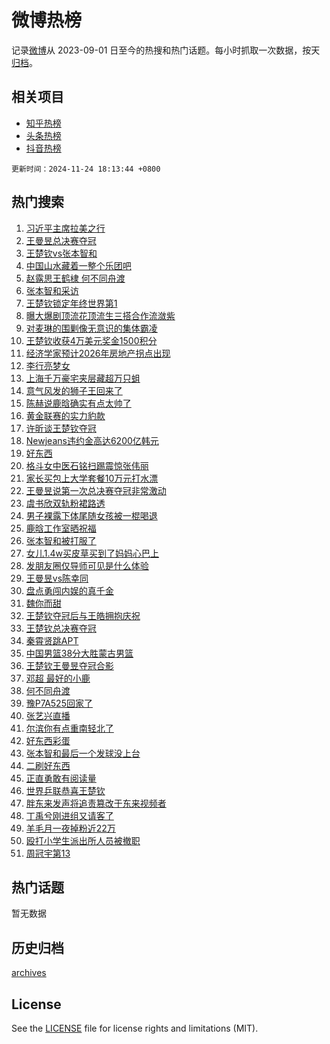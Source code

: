 # 微博热榜

记录[微博](https://www.weibo.com)从 2023-09-01 日至今的热搜和热门话题。每小时抓取一次数据，按天[归档](archives)。

## 相关项目

- [知乎热榜](https://github.com/hotarchive/zhihu)
- [头条热榜](https://github.com/hotarchive/toutiao)
- [抖音热榜](https://github.com/hotarchive/douyin)


`更新时间：2024-11-24 18:13:44 +0800`

## 热门搜索

1. [习近平主席拉美之行](https://m.weibo.cn/search?containerid=100103type%3D1%26t%3D10%26q%3D%23%E4%B9%A0%E8%BF%91%E5%B9%B3%E4%B8%BB%E5%B8%AD%E6%8B%89%E7%BE%8E%E4%B9%8B%E8%A1%8C%23&stream_entry_id=51&isnewpage=1&extparam=seat%3D1%26q%3D%2523%25E4%25B9%25A0%25E8%25BF%2591%25E5%25B9%25B3%25E4%25B8%25BB%25E5%25B8%25AD%25E6%258B%2589%25E7%25BE%258E%25E4%25B9%258B%25E8%25A1%258C%2523%26dgr%3D0%26cate%3D10103%26stream_entry_id%3D51%26c_type%3D51%26filter_type%3Drealtimehot%26pos%3D0%26display_time%3D1732443223%26pre_seqid%3D173244322374002674714157)
1. [王曼昱总决赛夺冠](https://m.weibo.cn/search?containerid=100103type%3D1%26t%3D10%26q%3D%23%E7%8E%8B%E6%9B%BC%E6%98%B1%E6%80%BB%E5%86%B3%E8%B5%9B%E5%A4%BA%E5%86%A0%23&stream_entry_id=31&isnewpage=1&extparam=seat%3D1%26c_type%3D31%26dgr%3D0%26cate%3D5001%26band_rank%3D1%26q%3D%2523%25E7%258E%258B%25E6%259B%25BC%25E6%2598%25B1%25E6%2580%25BB%25E5%2586%25B3%25E8%25B5%259B%25E5%25A4%25BA%25E5%2586%25A0%2523%26flag%3D1%26lcate%3D5001%26pos%3D0%26stream_entry_id%3D31%26filter_type%3Drealtimehot%26realpos%3D1%26display_time%3D1732443223%26pre_seqid%3D173244322374002674714157)
1. [王楚钦vs张本智和](https://m.weibo.cn/search?containerid=100103type%3D1%26t%3D10%26q%3D%23%E7%8E%8B%E6%A5%9A%E9%92%A6vs%E5%BC%A0%E6%9C%AC%E6%99%BA%E5%92%8C%23&stream_entry_id=31&isnewpage=1&extparam=seat%3D1%26c_type%3D31%26dgr%3D0%26cate%3D5001%26band_rank%3D2%26q%3D%2523%25E7%258E%258B%25E6%25A5%259A%25E9%2592%25A6vs%25E5%25BC%25A0%25E6%259C%25AC%25E6%2599%25BA%25E5%2592%258C%2523%26flag%3D16%26lcate%3D5001%26pos%3D1%26stream_entry_id%3D31%26filter_type%3Drealtimehot%26realpos%3D2%26display_time%3D1732443223%26pre_seqid%3D173244322374002674714157)
1. [中国山水藏着一整个乐团吧](https://m.weibo.cn/search?containerid=100103type%3D1%26t%3D10%26q%3D%23%E4%B8%AD%E5%9B%BD%E5%B1%B1%E6%B0%B4%E8%97%8F%E7%9D%80%E4%B8%80%E6%95%B4%E4%B8%AA%E4%B9%90%E5%9B%A2%E5%90%A7%23&stream_entry_id=31&isnewpage=1&extparam=seat%3D1%26c_type%3D31%26dgr%3D0%26cate%3D5001%26band_rank%3D3%26q%3D%2523%25E4%25B8%25AD%25E5%259B%25BD%25E5%25B1%25B1%25E6%25B0%25B4%25E8%2597%258F%25E7%259D%2580%25E4%25B8%2580%25E6%2595%25B4%25E4%25B8%25AA%25E4%25B9%2590%25E5%259B%25A2%25E5%2590%25A7%2523%26flag%3D1%26lcate%3D5001%26pos%3D2%26stream_entry_id%3D31%26filter_type%3Drealtimehot%26realpos%3D3%26display_time%3D1732443223%26pre_seqid%3D173244322374002674714157)
1. [赵露思王鹤棣 何不同舟渡](https://m.weibo.cn/search?containerid=100103type%3D1%26t%3D10%26q%3D%E8%B5%B5%E9%9C%B2%E6%80%9D%E7%8E%8B%E9%B9%A4%E6%A3%A3+%E4%BD%95%E4%B8%8D%E5%90%8C%E8%88%9F%E6%B8%A1&stream_entry_id=31&isnewpage=1&extparam=seat%3D1%26c_type%3D31%26dgr%3D0%26cate%3D5001%26band_rank%3D4%26q%3D%25E8%25B5%25B5%25E9%259C%25B2%25E6%2580%259D%25E7%258E%258B%25E9%25B9%25A4%25E6%25A3%25A3%2520%25E4%25BD%2595%25E4%25B8%258D%25E5%2590%258C%25E8%2588%259F%25E6%25B8%25A1%26flag%3D2%26lcate%3D5001%26pos%3D3%26stream_entry_id%3D31%26filter_type%3Drealtimehot%26realpos%3D4%26display_time%3D1732443223%26pre_seqid%3D173244322374002674714157)
1. [张本智和采访](https://m.weibo.cn/search?containerid=100103type%3D1%26t%3D10%26q%3D%E5%BC%A0%E6%9C%AC%E6%99%BA%E5%92%8C%E9%87%87%E8%AE%BF&stream_entry_id=31&isnewpage=1&extparam=seat%3D1%26c_type%3D31%26dgr%3D0%26cate%3D5001%26band_rank%3D5%26q%3D%25E5%25BC%25A0%25E6%259C%25AC%25E6%2599%25BA%25E5%2592%258C%25E9%2587%2587%25E8%25AE%25BF%26flag%3D1%26lcate%3D5001%26pos%3D4%26stream_entry_id%3D31%26filter_type%3Drealtimehot%26realpos%3D5%26display_time%3D1732443223%26pre_seqid%3D173244322374002674714157)
1. [王楚钦锁定年终世界第1](https://m.weibo.cn/search?containerid=100103type%3D1%26t%3D10%26q%3D%23%E7%8E%8B%E6%A5%9A%E9%92%A6%E9%94%81%E5%AE%9A%E5%B9%B4%E7%BB%88%E4%B8%96%E7%95%8C%E7%AC%AC1%23&stream_entry_id=31&isnewpage=1&extparam=seat%3D1%26c_type%3D31%26dgr%3D0%26cate%3D5001%26band_rank%3D6%26q%3D%2523%25E7%258E%258B%25E6%25A5%259A%25E9%2592%25A6%25E9%2594%2581%25E5%25AE%259A%25E5%25B9%25B4%25E7%25BB%2588%25E4%25B8%2596%25E7%2595%258C%25E7%25AC%25AC1%2523%26flag%3D1%26lcate%3D5001%26pos%3D5%26stream_entry_id%3D31%26filter_type%3Drealtimehot%26realpos%3D6%26display_time%3D1732443223%26pre_seqid%3D173244322374002674714157)
1. [曝大爆剧顶流花顶流生三搭合作流潋紫](https://m.weibo.cn/search?containerid=100103type%3D1%26t%3D10%26q%3D%E6%9B%9D%E5%A4%A7%E7%88%86%E5%89%A7%E9%A1%B6%E6%B5%81%E8%8A%B1%E9%A1%B6%E6%B5%81%E7%94%9F%E4%B8%89%E6%90%AD%E5%90%88%E4%BD%9C%E6%B5%81%E6%BD%8B%E7%B4%AB&stream_entry_id=31&isnewpage=1&extparam=seat%3D1%26c_type%3D31%26dgr%3D0%26cate%3D5001%26band_rank%3D7%26q%3D%25E6%259B%259D%25E5%25A4%25A7%25E7%2588%2586%25E5%2589%25A7%25E9%25A1%25B6%25E6%25B5%2581%25E8%258A%25B1%25E9%25A1%25B6%25E6%25B5%2581%25E7%2594%259F%25E4%25B8%2589%25E6%2590%25AD%25E5%2590%2588%25E4%25BD%259C%25E6%25B5%2581%25E6%25BD%258B%25E7%25B4%25AB%26flag%3D1%26lcate%3D5001%26pos%3D6%26stream_entry_id%3D31%26filter_type%3Drealtimehot%26realpos%3D7%26display_time%3D1732443223%26pre_seqid%3D173244322374002674714157)
1. [对麦琳的围剿像无意识的集体霸凌](https://m.weibo.cn/search?containerid=100103type%3D1%26t%3D10%26q%3D%23%E5%AF%B9%E9%BA%A6%E7%90%B3%E7%9A%84%E5%9B%B4%E5%89%BF%E5%83%8F%E6%97%A0%E6%84%8F%E8%AF%86%E7%9A%84%E9%9B%86%E4%BD%93%E9%9C%B8%E5%87%8C%23&stream_entry_id=31&isnewpage=1&extparam=seat%3D1%26c_type%3D31%26dgr%3D0%26cate%3D5001%26band_rank%3D8%26q%3D%2523%25E5%25AF%25B9%25E9%25BA%25A6%25E7%2590%25B3%25E7%259A%2584%25E5%259B%25B4%25E5%2589%25BF%25E5%2583%258F%25E6%2597%25A0%25E6%2584%258F%25E8%25AF%2586%25E7%259A%2584%25E9%259B%2586%25E4%25BD%2593%25E9%259C%25B8%25E5%2587%258C%2523%26flag%3D1%26lcate%3D5001%26pos%3D7%26stream_entry_id%3D31%26filter_type%3Drealtimehot%26realpos%3D8%26display_time%3D1732443223%26pre_seqid%3D173244322374002674714157)
1. [王楚钦收获4万美元奖金1500积分](https://m.weibo.cn/search?containerid=100103type%3D1%26t%3D10%26q%3D%23%E7%8E%8B%E6%A5%9A%E9%92%A6%E6%94%B6%E8%8E%B74%E4%B8%87%E7%BE%8E%E5%85%83%E5%A5%96%E9%87%911500%E7%A7%AF%E5%88%86%23&stream_entry_id=31&isnewpage=1&extparam=seat%3D1%26c_type%3D31%26dgr%3D0%26cate%3D5001%26band_rank%3D9%26q%3D%2523%25E7%258E%258B%25E6%25A5%259A%25E9%2592%25A6%25E6%2594%25B6%25E8%258E%25B74%25E4%25B8%2587%25E7%25BE%258E%25E5%2585%2583%25E5%25A5%2596%25E9%2587%25911500%25E7%25A7%25AF%25E5%2588%2586%2523%26flag%3D1%26lcate%3D5001%26pos%3D8%26stream_entry_id%3D31%26filter_type%3Drealtimehot%26realpos%3D9%26display_time%3D1732443223%26pre_seqid%3D173244322374002674714157)
1. [经济学家预计2026年房地产拐点出现](https://m.weibo.cn/search?containerid=100103type%3D1%26t%3D10%26q%3D%23%E7%BB%8F%E6%B5%8E%E5%AD%A6%E5%AE%B6%E9%A2%84%E8%AE%A12026%E5%B9%B4%E6%88%BF%E5%9C%B0%E4%BA%A7%E6%8B%90%E7%82%B9%E5%87%BA%E7%8E%B0%23&stream_entry_id=31&isnewpage=1&extparam=seat%3D1%26c_type%3D31%26dgr%3D0%26cate%3D5001%26band_rank%3D10%26q%3D%2523%25E7%25BB%258F%25E6%25B5%258E%25E5%25AD%25A6%25E5%25AE%25B6%25E9%25A2%2584%25E8%25AE%25A12026%25E5%25B9%25B4%25E6%2588%25BF%25E5%259C%25B0%25E4%25BA%25A7%25E6%258B%2590%25E7%2582%25B9%25E5%2587%25BA%25E7%258E%25B0%2523%26flag%3D1%26lcate%3D5001%26pos%3D9%26stream_entry_id%3D31%26filter_type%3Drealtimehot%26realpos%3D10%26display_time%3D1732443223%26pre_seqid%3D173244322374002674714157)
1. [李行亮梦女](https://m.weibo.cn/search?containerid=100103type%3D1%26t%3D10%26q%3D%23%E6%9D%8E%E8%A1%8C%E4%BA%AE%E6%A2%A6%E5%A5%B3%23&stream_entry_id=31&isnewpage=1&extparam=seat%3D1%26c_type%3D31%26dgr%3D0%26cate%3D5001%26band_rank%3D11%26q%3D%2523%25E6%259D%258E%25E8%25A1%258C%25E4%25BA%25AE%25E6%25A2%25A6%25E5%25A5%25B3%2523%26flag%3D1%26lcate%3D5001%26pos%3D10%26stream_entry_id%3D31%26filter_type%3Drealtimehot%26realpos%3D11%26display_time%3D1732443223%26pre_seqid%3D173244322374002674714157)
1. [上海千万豪宅夹层藏超万只蛆](https://m.weibo.cn/search?containerid=100103type%3D1%26t%3D10%26q%3D%23%E4%B8%8A%E6%B5%B7%E5%8D%83%E4%B8%87%E8%B1%AA%E5%AE%85%E5%A4%B9%E5%B1%82%E8%97%8F%E8%B6%85%E4%B8%87%E5%8F%AA%E8%9B%86%23&stream_entry_id=31&isnewpage=1&extparam=seat%3D1%26c_type%3D31%26dgr%3D0%26cate%3D5001%26band_rank%3D12%26q%3D%2523%25E4%25B8%258A%25E6%25B5%25B7%25E5%258D%2583%25E4%25B8%2587%25E8%25B1%25AA%25E5%25AE%2585%25E5%25A4%25B9%25E5%25B1%2582%25E8%2597%258F%25E8%25B6%2585%25E4%25B8%2587%25E5%258F%25AA%25E8%259B%2586%2523%26flag%3D2%26lcate%3D5001%26pos%3D11%26stream_entry_id%3D31%26filter_type%3Drealtimehot%26realpos%3D12%26display_time%3D1732443223%26pre_seqid%3D173244322374002674714157)
1. [意气风发的狮子王回来了](https://m.weibo.cn/search?containerid=100103type%3D1%26t%3D10%26q%3D%23%E6%84%8F%E6%B0%94%E9%A3%8E%E5%8F%91%E7%9A%84%E7%8B%AE%E5%AD%90%E7%8E%8B%E5%9B%9E%E6%9D%A5%E4%BA%86%23&stream_entry_id=31&isnewpage=1&extparam=seat%3D1%26c_type%3D31%26dgr%3D0%26cate%3D5001%26band_rank%3D13%26q%3D%2523%25E6%2584%258F%25E6%25B0%2594%25E9%25A3%258E%25E5%258F%2591%25E7%259A%2584%25E7%258B%25AE%25E5%25AD%2590%25E7%258E%258B%25E5%259B%259E%25E6%259D%25A5%25E4%25BA%2586%2523%26flag%3D1%26lcate%3D5001%26pos%3D12%26stream_entry_id%3D31%26filter_type%3Drealtimehot%26realpos%3D13%26display_time%3D1732443223%26pre_seqid%3D173244322374002674714157)
1. [陈赫说鹿晗确实有点太帅了](https://m.weibo.cn/search?containerid=100103type%3D1%26t%3D10%26q%3D%23%E9%99%88%E8%B5%AB%E8%AF%B4%E9%B9%BF%E6%99%97%E7%A1%AE%E5%AE%9E%E6%9C%89%E7%82%B9%E5%A4%AA%E5%B8%85%E4%BA%86%23&stream_entry_id=31&isnewpage=1&extparam=seat%3D1%26c_type%3D31%26dgr%3D0%26cate%3D5001%26band_rank%3D14%26q%3D%2523%25E9%2599%2588%25E8%25B5%25AB%25E8%25AF%25B4%25E9%25B9%25BF%25E6%2599%2597%25E7%25A1%25AE%25E5%25AE%259E%25E6%259C%2589%25E7%2582%25B9%25E5%25A4%25AA%25E5%25B8%2585%25E4%25BA%2586%2523%26flag%3D0%26lcate%3D5001%26pos%3D13%26stream_entry_id%3D31%26filter_type%3Drealtimehot%26realpos%3D14%26display_time%3D1732443223%26pre_seqid%3D173244322374002674714157)
1. [黄金联赛的实力豹款](https://m.weibo.cn/search?containerid=100103type%3D1%26t%3D10%26q%3D%23%E9%BB%84%E9%87%91%E8%81%94%E8%B5%9B%E7%9A%84%E5%AE%9E%E5%8A%9B%E8%B1%B9%E6%AC%BE%23&stream_entry_id=31&isnewpage=1&extparam=seat%3D1%26c_type%3D31%26dgr%3D0%26adid%3D265351%26realpos%3D15%26q%3D%2523%25E9%25BB%2584%25E9%2587%2591%25E8%2581%2594%25E8%25B5%259B%25E7%259A%2584%25E5%25AE%259E%25E5%258A%259B%25E8%25B1%25B9%25E6%25AC%25BE%2523%26stream_entry_id%3D31%26pos%3D14%26lcate%3D5001%26band_rank%3D15%26flag%3D0%26filter_type%3Drealtimehot%26cate%3D5001%26display_time%3D1732443223%26pre_seqid%3D173244322374002674714157)
1. [许昕谈王楚钦夺冠](https://m.weibo.cn/search?containerid=100103type%3D1%26t%3D10%26q%3D%23%E8%AE%B8%E6%98%95%E8%B0%88%E7%8E%8B%E6%A5%9A%E9%92%A6%E5%A4%BA%E5%86%A0%23&stream_entry_id=31&isnewpage=1&extparam=seat%3D1%26c_type%3D31%26dgr%3D0%26cate%3D5001%26band_rank%3D16%26q%3D%2523%25E8%25AE%25B8%25E6%2598%2595%25E8%25B0%2588%25E7%258E%258B%25E6%25A5%259A%25E9%2592%25A6%25E5%25A4%25BA%25E5%2586%25A0%2523%26flag%3D1%26lcate%3D5001%26pos%3D15%26stream_entry_id%3D31%26filter_type%3Drealtimehot%26realpos%3D16%26display_time%3D1732443223%26pre_seqid%3D173244322374002674714157)
1. [Newjeans违约金高达6200亿韩元](https://m.weibo.cn/search?containerid=100103type%3D1%26t%3D10%26q%3D%23Newjeans%E8%BF%9D%E7%BA%A6%E9%87%91%E9%AB%98%E8%BE%BE6200%E4%BA%BF%E9%9F%A9%E5%85%83%23&stream_entry_id=31&isnewpage=1&extparam=seat%3D1%26c_type%3D31%26dgr%3D0%26cate%3D5001%26band_rank%3D17%26q%3D%2523Newjeans%25E8%25BF%259D%25E7%25BA%25A6%25E9%2587%2591%25E9%25AB%2598%25E8%25BE%25BE6200%25E4%25BA%25BF%25E9%259F%25A9%25E5%2585%2583%2523%26flag%3D0%26lcate%3D5001%26pos%3D16%26stream_entry_id%3D31%26filter_type%3Drealtimehot%26realpos%3D17%26display_time%3D1732443223%26pre_seqid%3D173244322374002674714157)
1. [好东西](https://m.weibo.cn/search?containerid=100103type%3D1%26t%3D10%26q%3D%E5%A5%BD%E4%B8%9C%E8%A5%BF&stream_entry_id=31&isnewpage=1&extparam=seat%3D1%26c_type%3D31%26dgr%3D0%26cate%3D5001%26band_rank%3D18%26q%3D%25E5%25A5%25BD%25E4%25B8%259C%25E8%25A5%25BF%26flag%3D1%26lcate%3D5001%26pos%3D17%26stream_entry_id%3D31%26filter_type%3Drealtimehot%26realpos%3D18%26display_time%3D1732443223%26pre_seqid%3D173244322374002674714157)
1. [格斗女中医石铭扫踢震惊张伟丽](https://m.weibo.cn/search?containerid=100103type%3D1%26t%3D10%26q%3D%23%E6%A0%BC%E6%96%97%E5%A5%B3%E4%B8%AD%E5%8C%BB%E7%9F%B3%E9%93%AD%E6%89%AB%E8%B8%A2%E9%9C%87%E6%83%8A%E5%BC%A0%E4%BC%9F%E4%B8%BD%23&stream_entry_id=31&isnewpage=1&extparam=seat%3D1%26c_type%3D31%26dgr%3D0%26cate%3D5001%26band_rank%3D19%26q%3D%2523%25E6%25A0%25BC%25E6%2596%2597%25E5%25A5%25B3%25E4%25B8%25AD%25E5%258C%25BB%25E7%259F%25B3%25E9%2593%25AD%25E6%2589%25AB%25E8%25B8%25A2%25E9%259C%2587%25E6%2583%258A%25E5%25BC%25A0%25E4%25BC%259F%25E4%25B8%25BD%2523%26flag%3D1%26lcate%3D5001%26pos%3D18%26stream_entry_id%3D31%26filter_type%3Drealtimehot%26realpos%3D19%26display_time%3D1732443223%26pre_seqid%3D173244322374002674714157)
1. [家长买包上大学套餐10万元打水漂](https://m.weibo.cn/search?containerid=100103type%3D1%26t%3D10%26q%3D%23%E5%AE%B6%E9%95%BF%E4%B9%B0%E5%8C%85%E4%B8%8A%E5%A4%A7%E5%AD%A6%E5%A5%97%E9%A4%9010%E4%B8%87%E5%85%83%E6%89%93%E6%B0%B4%E6%BC%82%23&stream_entry_id=31&isnewpage=1&extparam=seat%3D1%26c_type%3D31%26dgr%3D0%26cate%3D5001%26band_rank%3D20%26q%3D%2523%25E5%25AE%25B6%25E9%2595%25BF%25E4%25B9%25B0%25E5%258C%2585%25E4%25B8%258A%25E5%25A4%25A7%25E5%25AD%25A6%25E5%25A5%2597%25E9%25A4%259010%25E4%25B8%2587%25E5%2585%2583%25E6%2589%2593%25E6%25B0%25B4%25E6%25BC%2582%2523%26flag%3D1%26lcate%3D5001%26pos%3D19%26stream_entry_id%3D31%26filter_type%3Drealtimehot%26realpos%3D20%26display_time%3D1732443223%26pre_seqid%3D173244322374002674714157)
1. [王曼昱说第一次总决赛夺冠非常激动](https://m.weibo.cn/search?containerid=100103type%3D1%26t%3D10%26q%3D%23%E7%8E%8B%E6%9B%BC%E6%98%B1%E8%AF%B4%E7%AC%AC%E4%B8%80%E6%AC%A1%E6%80%BB%E5%86%B3%E8%B5%9B%E5%A4%BA%E5%86%A0%E9%9D%9E%E5%B8%B8%E6%BF%80%E5%8A%A8%23&stream_entry_id=31&isnewpage=1&extparam=seat%3D1%26c_type%3D31%26dgr%3D0%26cate%3D5001%26band_rank%3D21%26q%3D%2523%25E7%258E%258B%25E6%259B%25BC%25E6%2598%25B1%25E8%25AF%25B4%25E7%25AC%25AC%25E4%25B8%2580%25E6%25AC%25A1%25E6%2580%25BB%25E5%2586%25B3%25E8%25B5%259B%25E5%25A4%25BA%25E5%2586%25A0%25E9%259D%259E%25E5%25B8%25B8%25E6%25BF%2580%25E5%258A%25A8%2523%26flag%3D1%26lcate%3D5001%26pos%3D20%26stream_entry_id%3D31%26filter_type%3Drealtimehot%26realpos%3D21%26display_time%3D1732443223%26pre_seqid%3D173244322374002674714157)
1. [虞书欣双轨粉裙路透](https://m.weibo.cn/search?containerid=100103type%3D1%26t%3D10%26q%3D%23%E8%99%9E%E4%B9%A6%E6%AC%A3%E5%8F%8C%E8%BD%A8%E7%B2%89%E8%A3%99%E8%B7%AF%E9%80%8F%23&stream_entry_id=31&isnewpage=1&extparam=seat%3D1%26c_type%3D31%26dgr%3D0%26cate%3D5001%26band_rank%3D22%26q%3D%2523%25E8%2599%259E%25E4%25B9%25A6%25E6%25AC%25A3%25E5%258F%258C%25E8%25BD%25A8%25E7%25B2%2589%25E8%25A3%2599%25E8%25B7%25AF%25E9%2580%258F%2523%26flag%3D1%26lcate%3D5001%26pos%3D21%26stream_entry_id%3D31%26filter_type%3Drealtimehot%26realpos%3D22%26display_time%3D1732443223%26pre_seqid%3D173244322374002674714157)
1. [男子裸露下体尾随女孩被一棍喝退](https://m.weibo.cn/search?containerid=100103type%3D1%26t%3D10%26q%3D%23%E7%94%B7%E5%AD%90%E8%A3%B8%E9%9C%B2%E4%B8%8B%E4%BD%93%E5%B0%BE%E9%9A%8F%E5%A5%B3%E5%AD%A9%E8%A2%AB%E4%B8%80%E6%A3%8D%E5%96%9D%E9%80%80%23&stream_entry_id=31&isnewpage=1&extparam=seat%3D1%26c_type%3D31%26dgr%3D0%26cate%3D5001%26band_rank%3D23%26q%3D%2523%25E7%2594%25B7%25E5%25AD%2590%25E8%25A3%25B8%25E9%259C%25B2%25E4%25B8%258B%25E4%25BD%2593%25E5%25B0%25BE%25E9%259A%258F%25E5%25A5%25B3%25E5%25AD%25A9%25E8%25A2%25AB%25E4%25B8%2580%25E6%25A3%258D%25E5%2596%259D%25E9%2580%2580%2523%26flag%3D1%26lcate%3D5001%26pos%3D22%26stream_entry_id%3D31%26filter_type%3Drealtimehot%26realpos%3D23%26display_time%3D1732443223%26pre_seqid%3D173244322374002674714157)
1. [鹿晗工作室晒祝福](https://m.weibo.cn/search?containerid=100103type%3D1%26t%3D10%26q%3D%E9%B9%BF%E6%99%97%E5%B7%A5%E4%BD%9C%E5%AE%A4%E6%99%92%E7%A5%9D%E7%A6%8F&stream_entry_id=31&isnewpage=1&extparam=seat%3D1%26c_type%3D31%26dgr%3D0%26cate%3D5001%26band_rank%3D24%26q%3D%25E9%25B9%25BF%25E6%2599%2597%25E5%25B7%25A5%25E4%25BD%259C%25E5%25AE%25A4%25E6%2599%2592%25E7%25A5%259D%25E7%25A6%258F%26flag%3D0%26lcate%3D5001%26pos%3D23%26stream_entry_id%3D31%26filter_type%3Drealtimehot%26realpos%3D24%26display_time%3D1732443223%26pre_seqid%3D173244322374002674714157)
1. [张本智和被打服了](https://m.weibo.cn/search?containerid=100103type%3D1%26t%3D10%26q%3D%23%E5%BC%A0%E6%9C%AC%E6%99%BA%E5%92%8C%E8%A2%AB%E6%89%93%E6%9C%8D%E4%BA%86%23&stream_entry_id=31&isnewpage=1&extparam=seat%3D1%26c_type%3D31%26dgr%3D0%26cate%3D5001%26band_rank%3D25%26q%3D%2523%25E5%25BC%25A0%25E6%259C%25AC%25E6%2599%25BA%25E5%2592%258C%25E8%25A2%25AB%25E6%2589%2593%25E6%259C%258D%25E4%25BA%2586%2523%26flag%3D1%26lcate%3D5001%26pos%3D24%26stream_entry_id%3D31%26filter_type%3Drealtimehot%26realpos%3D25%26display_time%3D1732443223%26pre_seqid%3D173244322374002674714157)
1. [女儿1.4w买皮草买到了妈妈心巴上](https://m.weibo.cn/search?containerid=100103type%3D1%26t%3D10%26q%3D%23%E5%A5%B3%E5%84%BF1.4w%E4%B9%B0%E7%9A%AE%E8%8D%89%E4%B9%B0%E5%88%B0%E4%BA%86%E5%A6%88%E5%A6%88%E5%BF%83%E5%B7%B4%E4%B8%8A%23&stream_entry_id=31&isnewpage=1&extparam=seat%3D1%26c_type%3D31%26dgr%3D0%26cate%3D5001%26band_rank%3D26%26q%3D%2523%25E5%25A5%25B3%25E5%2584%25BF1.4w%25E4%25B9%25B0%25E7%259A%25AE%25E8%258D%2589%25E4%25B9%25B0%25E5%2588%25B0%25E4%25BA%2586%25E5%25A6%2588%25E5%25A6%2588%25E5%25BF%2583%25E5%25B7%25B4%25E4%25B8%258A%2523%26flag%3D0%26lcate%3D5001%26pos%3D25%26stream_entry_id%3D31%26filter_type%3Drealtimehot%26realpos%3D26%26display_time%3D1732443223%26pre_seqid%3D173244322374002674714157)
1. [发朋友圈仅导师可见是什么体验](https://m.weibo.cn/search?containerid=100103type%3D1%26t%3D10%26q%3D%23%E5%8F%91%E6%9C%8B%E5%8F%8B%E5%9C%88%E4%BB%85%E5%AF%BC%E5%B8%88%E5%8F%AF%E8%A7%81%E6%98%AF%E4%BB%80%E4%B9%88%E4%BD%93%E9%AA%8C%23&stream_entry_id=31&isnewpage=1&extparam=seat%3D1%26c_type%3D31%26dgr%3D0%26cate%3D5001%26band_rank%3D27%26q%3D%2523%25E5%258F%2591%25E6%259C%258B%25E5%258F%258B%25E5%259C%2588%25E4%25BB%2585%25E5%25AF%25BC%25E5%25B8%2588%25E5%258F%25AF%25E8%25A7%2581%25E6%2598%25AF%25E4%25BB%2580%25E4%25B9%2588%25E4%25BD%2593%25E9%25AA%258C%2523%26flag%3D0%26lcate%3D5001%26pos%3D26%26stream_entry_id%3D31%26filter_type%3Drealtimehot%26realpos%3D27%26display_time%3D1732443223%26pre_seqid%3D173244322374002674714157)
1. [王曼昱vs陈幸同](https://m.weibo.cn/search?containerid=100103type%3D1%26t%3D10%26q%3D%23%E7%8E%8B%E6%9B%BC%E6%98%B1vs%E9%99%88%E5%B9%B8%E5%90%8C%23&stream_entry_id=31&isnewpage=1&extparam=seat%3D1%26c_type%3D31%26dgr%3D0%26cate%3D5001%26band_rank%3D28%26q%3D%2523%25E7%258E%258B%25E6%259B%25BC%25E6%2598%25B1vs%25E9%2599%2588%25E5%25B9%25B8%25E5%2590%258C%2523%26flag%3D0%26lcate%3D5001%26pos%3D27%26stream_entry_id%3D31%26filter_type%3Drealtimehot%26realpos%3D28%26display_time%3D1732443223%26pre_seqid%3D173244322374002674714157)
1. [盘点勇闯内娱的真千金](https://m.weibo.cn/search?containerid=100103type%3D1%26t%3D10%26q%3D%E7%9B%98%E7%82%B9%E5%8B%87%E9%97%AF%E5%86%85%E5%A8%B1%E7%9A%84%E7%9C%9F%E5%8D%83%E9%87%91&stream_entry_id=31&isnewpage=1&extparam=seat%3D1%26c_type%3D31%26dgr%3D0%26cate%3D5001%26band_rank%3D29%26q%3D%25E7%259B%2598%25E7%2582%25B9%25E5%258B%2587%25E9%2597%25AF%25E5%2586%2585%25E5%25A8%25B1%25E7%259A%2584%25E7%259C%259F%25E5%258D%2583%25E9%2587%2591%26flag%3D0%26lcate%3D5001%26pos%3D28%26stream_entry_id%3D31%26filter_type%3Drealtimehot%26realpos%3D29%26display_time%3D1732443223%26pre_seqid%3D173244322374002674714157)
1. [魏你而甜](https://m.weibo.cn/search?containerid=100103type%3D1%26t%3D10%26q%3D%23%E9%AD%8F%E4%BD%A0%E8%80%8C%E7%94%9C%23&stream_entry_id=31&isnewpage=1&extparam=seat%3D1%26c_type%3D31%26dgr%3D0%26cate%3D5001%26band_rank%3D30%26q%3D%2523%25E9%25AD%258F%25E4%25BD%25A0%25E8%2580%258C%25E7%2594%259C%2523%26flag%3D1%26lcate%3D5001%26pos%3D29%26stream_entry_id%3D31%26filter_type%3Drealtimehot%26realpos%3D30%26display_time%3D1732443223%26pre_seqid%3D173244322374002674714157)
1. [王楚钦夺冠后与王皓拥抱庆祝](https://m.weibo.cn/search?containerid=100103type%3D1%26t%3D10%26q%3D%23%E7%8E%8B%E6%A5%9A%E9%92%A6%E5%A4%BA%E5%86%A0%E5%90%8E%E4%B8%8E%E7%8E%8B%E7%9A%93%E6%8B%A5%E6%8A%B1%E5%BA%86%E7%A5%9D%23&stream_entry_id=31&isnewpage=1&extparam=seat%3D1%26c_type%3D31%26dgr%3D0%26cate%3D5001%26band_rank%3D31%26q%3D%2523%25E7%258E%258B%25E6%25A5%259A%25E9%2592%25A6%25E5%25A4%25BA%25E5%2586%25A0%25E5%2590%258E%25E4%25B8%258E%25E7%258E%258B%25E7%259A%2593%25E6%258B%25A5%25E6%258A%25B1%25E5%25BA%2586%25E7%25A5%259D%2523%26flag%3D0%26lcate%3D5001%26pos%3D30%26stream_entry_id%3D31%26filter_type%3Drealtimehot%26realpos%3D31%26display_time%3D1732443223%26pre_seqid%3D173244322374002674714157)
1. [王楚钦总决赛夺冠](https://m.weibo.cn/search?containerid=100103type%3D1%26t%3D10%26q%3D%23%E7%8E%8B%E6%A5%9A%E9%92%A6%E6%80%BB%E5%86%B3%E8%B5%9B%E5%A4%BA%E5%86%A0%23&stream_entry_id=31&isnewpage=1&extparam=seat%3D1%26c_type%3D31%26dgr%3D0%26cate%3D5001%26band_rank%3D32%26q%3D%2523%25E7%258E%258B%25E6%25A5%259A%25E9%2592%25A6%25E6%2580%25BB%25E5%2586%25B3%25E8%25B5%259B%25E5%25A4%25BA%25E5%2586%25A0%2523%26flag%3D0%26lcate%3D5001%26pos%3D31%26stream_entry_id%3D31%26filter_type%3Drealtimehot%26realpos%3D32%26display_time%3D1732443223%26pre_seqid%3D173244322374002674714157)
1. [秦霄贤跳APT](https://m.weibo.cn/search?containerid=100103type%3D1%26t%3D10%26q%3D%23%E7%A7%A6%E9%9C%84%E8%B4%A4%E8%B7%B3APT%23&stream_entry_id=31&isnewpage=1&extparam=seat%3D1%26c_type%3D31%26dgr%3D0%26cate%3D5001%26band_rank%3D33%26q%3D%2523%25E7%25A7%25A6%25E9%259C%2584%25E8%25B4%25A4%25E8%25B7%25B3APT%2523%26flag%3D1%26lcate%3D5001%26pos%3D32%26stream_entry_id%3D31%26filter_type%3Drealtimehot%26realpos%3D33%26display_time%3D1732443223%26pre_seqid%3D173244322374002674714157)
1. [中国男篮38分大胜蒙古男篮](https://m.weibo.cn/search?containerid=100103type%3D1%26t%3D10%26q%3D%23%E4%B8%AD%E5%9B%BD%E7%94%B7%E7%AF%AE38%E5%88%86%E5%A4%A7%E8%83%9C%E8%92%99%E5%8F%A4%E7%94%B7%E7%AF%AE%23&stream_entry_id=31&isnewpage=1&extparam=seat%3D1%26c_type%3D31%26dgr%3D0%26cate%3D5001%26band_rank%3D34%26q%3D%2523%25E4%25B8%25AD%25E5%259B%25BD%25E7%2594%25B7%25E7%25AF%25AE38%25E5%2588%2586%25E5%25A4%25A7%25E8%2583%259C%25E8%2592%2599%25E5%258F%25A4%25E7%2594%25B7%25E7%25AF%25AE%2523%26flag%3D1%26lcate%3D5001%26pos%3D33%26stream_entry_id%3D31%26filter_type%3Drealtimehot%26realpos%3D34%26display_time%3D1732443223%26pre_seqid%3D173244322374002674714157)
1. [王楚钦王曼昱夺冠合影](https://m.weibo.cn/search?containerid=100103type%3D1%26t%3D10%26q%3D%23%E7%8E%8B%E6%A5%9A%E9%92%A6%E7%8E%8B%E6%9B%BC%E6%98%B1%E5%A4%BA%E5%86%A0%E5%90%88%E5%BD%B1%23&stream_entry_id=31&isnewpage=1&extparam=seat%3D1%26c_type%3D31%26dgr%3D0%26cate%3D5001%26band_rank%3D35%26q%3D%2523%25E7%258E%258B%25E6%25A5%259A%25E9%2592%25A6%25E7%258E%258B%25E6%259B%25BC%25E6%2598%25B1%25E5%25A4%25BA%25E5%2586%25A0%25E5%2590%2588%25E5%25BD%25B1%2523%26flag%3D1%26lcate%3D5001%26pos%3D34%26stream_entry_id%3D31%26filter_type%3Drealtimehot%26realpos%3D35%26display_time%3D1732443223%26pre_seqid%3D173244322374002674714157)
1. [邓超 最好的小鹿](https://m.weibo.cn/search?containerid=100103type%3D1%26t%3D10%26q%3D%E9%82%93%E8%B6%85+%E6%9C%80%E5%A5%BD%E7%9A%84%E5%B0%8F%E9%B9%BF&stream_entry_id=31&isnewpage=1&extparam=seat%3D1%26c_type%3D31%26dgr%3D0%26cate%3D5001%26band_rank%3D36%26q%3D%25E9%2582%2593%25E8%25B6%2585%2520%25E6%259C%2580%25E5%25A5%25BD%25E7%259A%2584%25E5%25B0%258F%25E9%25B9%25BF%26flag%3D0%26lcate%3D5001%26pos%3D35%26stream_entry_id%3D31%26filter_type%3Drealtimehot%26realpos%3D36%26display_time%3D1732443223%26pre_seqid%3D173244322374002674714157)
1. [何不同舟渡](https://m.weibo.cn/search?containerid=100103type%3D1%26t%3D10%26q%3D%23%E4%BD%95%E4%B8%8D%E5%90%8C%E8%88%9F%E6%B8%A1%23&stream_entry_id=31&isnewpage=1&extparam=seat%3D1%26c_type%3D31%26dgr%3D0%26cate%3D5001%26band_rank%3D37%26q%3D%2523%25E4%25BD%2595%25E4%25B8%258D%25E5%2590%258C%25E8%2588%259F%25E6%25B8%25A1%2523%26flag%3D1%26lcate%3D5001%26pos%3D36%26stream_entry_id%3D31%26filter_type%3Drealtimehot%26realpos%3D37%26display_time%3D1732443223%26pre_seqid%3D173244322374002674714157)
1. [豫P7A525回家了](https://m.weibo.cn/search?containerid=100103type%3D1%26t%3D10%26q%3D%23%E8%B1%ABP7A525%E5%9B%9E%E5%AE%B6%E4%BA%86%23&stream_entry_id=31&isnewpage=1&extparam=seat%3D1%26c_type%3D31%26dgr%3D0%26cate%3D5001%26band_rank%3D38%26q%3D%2523%25E8%25B1%25ABP7A525%25E5%259B%259E%25E5%25AE%25B6%25E4%25BA%2586%2523%26flag%3D32768%26lcate%3D5001%26pos%3D37%26stream_entry_id%3D31%26filter_type%3Drealtimehot%26realpos%3D38%26display_time%3D1732443223%26pre_seqid%3D173244322374002674714157)
1. [张艺兴直播](https://m.weibo.cn/search?containerid=100103type%3D1%26t%3D10%26q%3D%E5%BC%A0%E8%89%BA%E5%85%B4%E7%9B%B4%E6%92%AD&stream_entry_id=31&isnewpage=1&extparam=seat%3D1%26c_type%3D31%26dgr%3D0%26cate%3D5001%26band_rank%3D39%26q%3D%25E5%25BC%25A0%25E8%2589%25BA%25E5%2585%25B4%25E7%259B%25B4%25E6%2592%25AD%26flag%3D1%26lcate%3D5001%26pos%3D38%26stream_entry_id%3D31%26filter_type%3Drealtimehot%26realpos%3D39%26display_time%3D1732443223%26pre_seqid%3D173244322374002674714157)
1. [尔滨你有点重南轻北了](https://m.weibo.cn/search?containerid=100103type%3D1%26t%3D10%26q%3D%23%E5%B0%94%E6%BB%A8%E4%BD%A0%E6%9C%89%E7%82%B9%E9%87%8D%E5%8D%97%E8%BD%BB%E5%8C%97%E4%BA%86%23&stream_entry_id=31&isnewpage=1&extparam=seat%3D1%26c_type%3D31%26dgr%3D0%26cate%3D5001%26band_rank%3D40%26q%3D%2523%25E5%25B0%2594%25E6%25BB%25A8%25E4%25BD%25A0%25E6%259C%2589%25E7%2582%25B9%25E9%2587%258D%25E5%258D%2597%25E8%25BD%25BB%25E5%258C%2597%25E4%25BA%2586%2523%26flag%3D0%26lcate%3D5001%26pos%3D39%26stream_entry_id%3D31%26filter_type%3Drealtimehot%26realpos%3D40%26display_time%3D1732443223%26pre_seqid%3D173244322374002674714157)
1. [好东西彩蛋](https://m.weibo.cn/search?containerid=100103type%3D1%26t%3D10%26q%3D%E5%A5%BD%E4%B8%9C%E8%A5%BF%E5%BD%A9%E8%9B%8B&stream_entry_id=31&isnewpage=1&extparam=seat%3D1%26c_type%3D31%26dgr%3D0%26cate%3D5001%26band_rank%3D41%26q%3D%25E5%25A5%25BD%25E4%25B8%259C%25E8%25A5%25BF%25E5%25BD%25A9%25E8%259B%258B%26flag%3D1%26lcate%3D5001%26pos%3D40%26stream_entry_id%3D31%26filter_type%3Drealtimehot%26realpos%3D41%26display_time%3D1732443223%26pre_seqid%3D173244322374002674714157)
1. [张本智和最后一个发球没上台](https://m.weibo.cn/search?containerid=100103type%3D1%26t%3D10%26q%3D%23%E5%BC%A0%E6%9C%AC%E6%99%BA%E5%92%8C%E6%9C%80%E5%90%8E%E4%B8%80%E4%B8%AA%E5%8F%91%E7%90%83%E6%B2%A1%E4%B8%8A%E5%8F%B0%23&stream_entry_id=31&isnewpage=1&extparam=seat%3D1%26c_type%3D31%26dgr%3D0%26cate%3D5001%26band_rank%3D42%26q%3D%2523%25E5%25BC%25A0%25E6%259C%25AC%25E6%2599%25BA%25E5%2592%258C%25E6%259C%2580%25E5%2590%258E%25E4%25B8%2580%25E4%25B8%25AA%25E5%258F%2591%25E7%2590%2583%25E6%25B2%25A1%25E4%25B8%258A%25E5%258F%25B0%2523%26flag%3D1%26lcate%3D5001%26pos%3D41%26stream_entry_id%3D31%26filter_type%3Drealtimehot%26realpos%3D42%26display_time%3D1732443223%26pre_seqid%3D173244322374002674714157)
1. [二刷好东西](https://m.weibo.cn/search?containerid=100103type%3D1%26t%3D10%26q%3D%E4%BA%8C%E5%88%B7%E5%A5%BD%E4%B8%9C%E8%A5%BF&stream_entry_id=31&isnewpage=1&extparam=seat%3D1%26c_type%3D31%26dgr%3D0%26cate%3D5001%26band_rank%3D43%26q%3D%25E4%25BA%258C%25E5%2588%25B7%25E5%25A5%25BD%25E4%25B8%259C%25E8%25A5%25BF%26flag%3D1%26lcate%3D5001%26pos%3D42%26stream_entry_id%3D31%26filter_type%3Drealtimehot%26realpos%3D43%26display_time%3D1732443223%26pre_seqid%3D173244322374002674714157)
1. [正直勇敢有阅读量](https://m.weibo.cn/search?containerid=100103type%3D1%26t%3D10%26q%3D%E6%AD%A3%E7%9B%B4%E5%8B%87%E6%95%A2%E6%9C%89%E9%98%85%E8%AF%BB%E9%87%8F&stream_entry_id=31&isnewpage=1&extparam=seat%3D1%26c_type%3D31%26dgr%3D0%26cate%3D5001%26band_rank%3D44%26q%3D%25E6%25AD%25A3%25E7%259B%25B4%25E5%258B%2587%25E6%2595%25A2%25E6%259C%2589%25E9%2598%2585%25E8%25AF%25BB%25E9%2587%258F%26flag%3D1%26lcate%3D5001%26pos%3D43%26stream_entry_id%3D31%26filter_type%3Drealtimehot%26realpos%3D44%26display_time%3D1732443223%26pre_seqid%3D173244322374002674714157)
1. [世界乒联恭喜王楚钦](https://m.weibo.cn/search?containerid=100103type%3D1%26t%3D10%26q%3D%23%E4%B8%96%E7%95%8C%E4%B9%92%E8%81%94%E6%81%AD%E5%96%9C%E7%8E%8B%E6%A5%9A%E9%92%A6%23&stream_entry_id=31&isnewpage=1&extparam=seat%3D1%26c_type%3D31%26dgr%3D0%26cate%3D5001%26band_rank%3D45%26q%3D%2523%25E4%25B8%2596%25E7%2595%258C%25E4%25B9%2592%25E8%2581%2594%25E6%2581%25AD%25E5%2596%259C%25E7%258E%258B%25E6%25A5%259A%25E9%2592%25A6%2523%26flag%3D1%26lcate%3D5001%26pos%3D44%26stream_entry_id%3D31%26filter_type%3Drealtimehot%26realpos%3D45%26display_time%3D1732443223%26pre_seqid%3D173244322374002674714157)
1. [胖东来发声将追责篡改于东来视频者](https://m.weibo.cn/search?containerid=100103type%3D1%26t%3D10%26q%3D%23%E8%83%96%E4%B8%9C%E6%9D%A5%E5%8F%91%E5%A3%B0%E5%B0%86%E8%BF%BD%E8%B4%A3%E7%AF%A1%E6%94%B9%E4%BA%8E%E4%B8%9C%E6%9D%A5%E8%A7%86%E9%A2%91%E8%80%85%23&stream_entry_id=31&isnewpage=1&extparam=seat%3D1%26c_type%3D31%26dgr%3D0%26cate%3D5001%26band_rank%3D46%26q%3D%2523%25E8%2583%2596%25E4%25B8%259C%25E6%259D%25A5%25E5%258F%2591%25E5%25A3%25B0%25E5%25B0%2586%25E8%25BF%25BD%25E8%25B4%25A3%25E7%25AF%25A1%25E6%2594%25B9%25E4%25BA%258E%25E4%25B8%259C%25E6%259D%25A5%25E8%25A7%2586%25E9%25A2%2591%25E8%2580%2585%2523%26flag%3D1%26lcate%3D5001%26pos%3D45%26stream_entry_id%3D31%26filter_type%3Drealtimehot%26realpos%3D46%26display_time%3D1732443223%26pre_seqid%3D173244322374002674714157)
1. [丁禹兮刚进组又请客了](https://m.weibo.cn/search?containerid=100103type%3D1%26t%3D10%26q%3D%23%E4%B8%81%E7%A6%B9%E5%85%AE%E5%88%9A%E8%BF%9B%E7%BB%84%E5%8F%88%E8%AF%B7%E5%AE%A2%E4%BA%86%23&stream_entry_id=31&isnewpage=1&extparam=seat%3D1%26c_type%3D31%26dgr%3D0%26cate%3D5001%26band_rank%3D47%26q%3D%2523%25E4%25B8%2581%25E7%25A6%25B9%25E5%2585%25AE%25E5%2588%259A%25E8%25BF%259B%25E7%25BB%2584%25E5%258F%2588%25E8%25AF%25B7%25E5%25AE%25A2%25E4%25BA%2586%2523%26flag%3D0%26lcate%3D5001%26pos%3D46%26stream_entry_id%3D31%26filter_type%3Drealtimehot%26realpos%3D47%26display_time%3D1732443223%26pre_seqid%3D173244322374002674714157)
1. [羊毛月一夜掉粉近22万](https://m.weibo.cn/search?containerid=100103type%3D1%26t%3D10%26q%3D%23%E7%BE%8A%E6%AF%9B%E6%9C%88%E4%B8%80%E5%A4%9C%E6%8E%89%E7%B2%89%E8%BF%9122%E4%B8%87%23&stream_entry_id=31&isnewpage=1&extparam=seat%3D1%26c_type%3D31%26dgr%3D0%26cate%3D5001%26band_rank%3D48%26q%3D%2523%25E7%25BE%258A%25E6%25AF%259B%25E6%259C%2588%25E4%25B8%2580%25E5%25A4%259C%25E6%258E%2589%25E7%25B2%2589%25E8%25BF%259122%25E4%25B8%2587%2523%26flag%3D0%26lcate%3D5001%26pos%3D47%26stream_entry_id%3D31%26filter_type%3Drealtimehot%26realpos%3D48%26display_time%3D1732443223%26pre_seqid%3D173244322374002674714157)
1. [殴打小学生派出所人员被撤职](https://m.weibo.cn/search?containerid=100103type%3D1%26t%3D10%26q%3D%23%E6%AE%B4%E6%89%93%E5%B0%8F%E5%AD%A6%E7%94%9F%E6%B4%BE%E5%87%BA%E6%89%80%E4%BA%BA%E5%91%98%E8%A2%AB%E6%92%A4%E8%81%8C%23&stream_entry_id=31&isnewpage=1&extparam=seat%3D1%26c_type%3D31%26dgr%3D0%26cate%3D5001%26band_rank%3D49%26q%3D%2523%25E6%25AE%25B4%25E6%2589%2593%25E5%25B0%258F%25E5%25AD%25A6%25E7%2594%259F%25E6%25B4%25BE%25E5%2587%25BA%25E6%2589%2580%25E4%25BA%25BA%25E5%2591%2598%25E8%25A2%25AB%25E6%2592%25A4%25E8%2581%258C%2523%26flag%3D1%26lcate%3D5001%26pos%3D48%26stream_entry_id%3D31%26filter_type%3Drealtimehot%26realpos%3D49%26display_time%3D1732443223%26pre_seqid%3D173244322374002674714157)
1. [周冠宇第13](https://m.weibo.cn/search?containerid=100103type%3D1%26t%3D10%26q%3D%E5%91%A8%E5%86%A0%E5%AE%87%E7%AC%AC13&stream_entry_id=31&isnewpage=1&extparam=seat%3D1%26c_type%3D31%26dgr%3D0%26cate%3D5001%26band_rank%3D50%26q%3D%25E5%2591%25A8%25E5%2586%25A0%25E5%25AE%2587%25E7%25AC%25AC13%26flag%3D0%26lcate%3D5001%26pos%3D49%26stream_entry_id%3D31%26filter_type%3Drealtimehot%26realpos%3D50%26display_time%3D1732443223%26pre_seqid%3D173244322374002674714157)

## 热门话题

暂无数据

## 历史归档

[archives](archives)

## License

See the [LICENSE](LICENSE) file for license rights and limitations (MIT).
